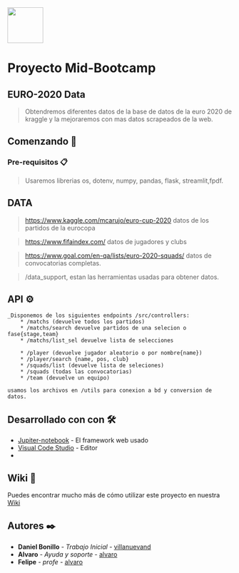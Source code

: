 <img src="https://api.brandy.run/core/logo" width="80"/>

# Proyecto Mid-Bootcamp

## EURO-2020 Data

> Obtendremos diferentes datos de la base de datos de la euro 2020 de kraggle y la mejoraremos con mas datos scrapeados de la web.

## Comenzando 🚀

### Pre-requisitos 📋

   > Usaremos librerias os, dotenv, numpy, pandas, flask, streamlit,fpdf.

## DATA
   > https://www.kaggle.com/mcarujo/euro-cup-2020  datos de los partidos de la eurocopa

   > https://www.fifaindex.com/ datos de jugadores y clubs

   > https://www.goal.com/en-qa/lists/euro-2020-squads/ datos de convocatorias completas.

  >  /data_support, estan las herramientas usadas para obtener datos.


## API ⚙️

    _Disponemos de los siguientes endpoints /src/controllers:
        * /matchs (devuelve todos los partidos)
        * /matchs/search devuelve partidos de una selecion o fase{stage,team}
        * /matchs/list_sel devuelve lista de selecciones

        * /player (devuelve jugador aleatorio o por nombre{name})
        * /player/search {name, pos, club}
        * /squads/list (devuelve lista de seleciones)
        * /squads (todas las convocatorias)
        * /team (devuelve un equipo)

    usamos los archivos en /utils para conexion a bd y conversion de datos.



## Desarrollado con con 🛠️

* [Jupiter-notebook](https://jupyter.org/) - El framework web usado
* [Visual Code Studio](https://code.visualstudio.com/) - Editor
* 


## Wiki 📖

Puedes encontrar mucho más de cómo utilizar este proyecto en nuestra [Wiki](https://github.com/tu/proyecto/wiki)
## Autores ✒️

* **Daniel Bonillo** - *Trabajo Inicial* - [villanuevand](https://github.com/oOBoniOo)
* **Alvaro** - *Ayuda y soporte* - [alvaro](#fulanito-de-tal)
* **Felipe** - *profe* - [alvaro](#fulanito-de-tal)

